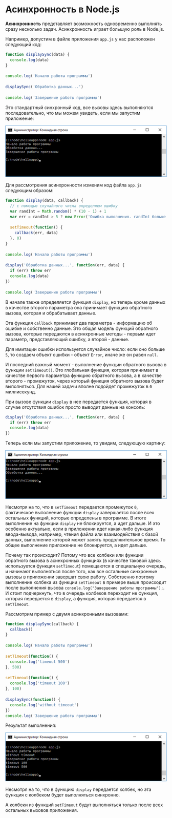 # Асинхронность в Node.js

**Асинхронность** представляет возможность одновременно выполнять сразу несколько задач. Асинхронность играет большую роль в Node.js.

Например, допустим в файле приложения `app.js` у нас расположен следующий код:

```js
function displaySync(data) {
  console.log(data)
}

console.log('Начало работы программы')

displaySync('Обработка данных...')

console.log('Завершение работы программы')
```

Это стандартный синхронный код, все вызовы здесь выполняются последовательно, что мы можем увидеть, если мы запустим приложение:

![2.14.png](2.14.png)

Для рассмотрения асинхронности изменим код файла `app.js` следующим образом:

```js
function display(data, callback) {
  // с помощью случайного числа определяем ошибку
  var randInt = Math.random() * (10 - 1) + 1
  var err = randInt > 5 ? new Error('Ошибка выполнения. randInt больше 5') : null

  setTimeout(function() {
    callback(err, data)
  }, 0)
}

console.log('Начало работы программы')

display('Обработка данных...', function(err, data) {
  if (err) throw err
  console.log(data)
})

console.log('Завершение работы программы')
```

В начале также определяется функция `display`, но теперь кроме данных в качестве второго параметра она принимает функцию обратного вызова, которая и обрабатывает данные.

Эта функция `callback` принимает два параметра - информацию об ошибке и собственно данные. Это общая модель функций обратного вызова, которые передаются в асинхронные методы - первым идет параметр, представляющий ошибку, а второй - данные.

Для имитации ошибки используется случайное число: если оно больше `5`, то создаем объект ошибки - объект `Error`, иначе же он равен `null`.

И последний важный момент - выполнение функции обратного вызова в функции `setTimeout()`. Это глобальная функция, которая принимает в качестве первого параметра функцию обратного вызова, а в качестве второго - промежуток, через который функция обратного вызова будет выполняться. Для нашей задачи вполне подойдет промежуток в `0` миллисекунд.

При вызове функции `display` в нее передается функция, которая в случае отсутствия ошибок просто выводит данные на консоль:

```js
display('Обработка данных...', function(err, data) {
  if (err) throw err
  console.log(data)
})
```

Теперь если мы запустим приложение, то увидим, следующую картину:

![2.15.png](2.15.png)

Несмотря на то, что в `setTimeout` передается промежуток `0`, фактическое выполнение функции `display` завершается после всех остальных функций, которые определены в программе. В итоге выполнение на функции `display` не блокируется, а идет дальше. И это особенно актуально, если в приложении идет какая-либо функция ввода-вывода, например, чтения файла или взаимодействия с базой данных, выполнение которой может занять продолжительное время. То общее выполнение приложение не блокируется, а идет дальше.

Почему так происходит? Потому что все колбеки или функции обратного вызова в асинхронных функциях (в качестве таковой здесь используется функция `setTimeout`) помещаются в специальную очередь, и начинают выполняться после того, как все остальные синхронные вызовы в приложении завершат свою работу. Собственно поэтому выполнение колбека из функции `setTimeout` в примере выше происходит после выполнения вызова `console.log("Завершение работы программы");`. И стоит подчеркнуть, что в очередь колбеков переходит не функция, которая передается в `display`, а функция, которая передается в `setTimeout`.

Рассмотрим пример с двумя асинхронными вызовами:

```js
function displaySync(callback) {
  callback()
}

console.log('Начало работы программы')

setTimeout(function() {
  console.log('timeout 500')
}, 500)

setTimeout(function() {
  console.log('timeout 100')
}, 100)

displaySync(function() {
  console.log('without timeout')
})
console.log('Завершение работы программы')
```

Результат выполнения:

![2.16.png](2.16.png)

Несмотря на то, что в функцию `display` передается колбек, но эта функция с колбеком будет выполняться синхронно.

А колбеки из функций `setTimeout` будут выполняться только после всех остальных вызовов приложения.
